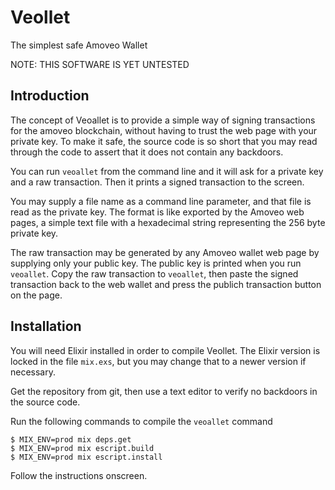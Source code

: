 # Veollet

The simplest safe Amoveo Wallet

NOTE: THIS SOFTWARE IS YET UNTESTED

## Introduction


The concept of Veoallet is to provide a simple way of signing transactions for
the amoveo blockchain, without having to trust the web page with your private
key. To make it safe, the source code is so short that you may read through the
code to assert that it does not contain any backdoors.

You can run `veoallet` from the command line and it will ask for a private key
and a raw transaction. Then it prints a signed transaction to the screen.

You may supply a file name as a command line parameter, and that file is read
as the private key. The format is like exported by the Amoveo web pages, a
simple text file with a hexadecimal string representing the 256 byte private
key.

The raw transaction may be generated by any Amoveo wallet web page by supplying
only your public key. The public key is printed when you run `veoallet`. Copy
the raw transaction to `veoallet`, then paste the signed transaction back to
the web wallet and press the publich transaction button on the page.


## Installation

You will need Elixir installed in order to compile Veollet. The Elixir version
is locked in the file `mix.exs`, but you may change that to a newer version if
necessary.

Get the repository from git, then use a text editor to verify no backdoors in
the source code.

Run the following commands to compile the `veoallet` command

```
$ MIX_ENV=prod mix deps.get
$ MIX_ENV=prod mix escript.build
$ MIX_ENV=prod mix escript.install
```

Follow the instructions onscreen.

